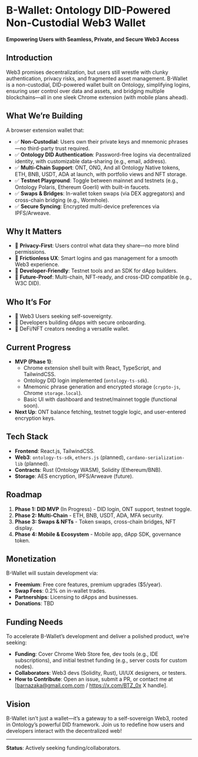 # B-Wallet: Ontology DID-Powered Non-Custodial Web3 Wallet

**Empowering Users with Seamless, Private, and Secure Web3 Access**

## Introduction
Web3 promises decentralization, but users still wrestle with clunky authentication, privacy risks, and fragmented asset management. B-Wallet is a non-custodial, DID-powered wallet built on Ontology, simplifying logins, ensuring user control over data and assets, and bridging multiple blockchains—all in one sleek Chrome extension (with mobile plans ahead).

## What We’re Building
A browser extension wallet that:
- ✅ **Non-Custodial**: Users own their private keys and mnemonic phrases—no third-party trust required.
- ✅ **Ontology DID Authentication**: Password-free logins via decentralized identity, with customizable data-sharing (e.g., email, address).
- ✅ **Multi-Chain Support**: ONT, ONG, And all Ontology Native tokens, ETH, BNB, USDT, ADA at launch, with portfolio views and NFT storage.
- ✅ **Testnet Playground**: Toggle between mainnet and testnets (e.g., Ontology Polaris, Ethereum Goerli) with built-in faucets.
- ✅ **Swaps & Bridges**: In-wallet token swaps (via DEX aggregators) and cross-chain bridging (e.g., Wormhole).
- ✅ **Secure Syncing**: Encrypted multi-device preferences via IPFS/Arweave.

## Why It Matters
- 🔹 **Privacy-First**: Users control what data they share—no more blind permissions.
- 🔹 **Frictionless UX**: Smart logins and gas management for a smooth Web3 experience.
- 🔹 **Developer-Friendly**: Testnet tools and an SDK for dApp builders.
- 🔹 **Future-Proof**: Multi-chain, NFT-ready, and cross-DID compatible (e.g., W3C DID).

## Who It’s For
- 🚀 Web3 Users seeking self-sovereignty.
- 🚀 Developers building dApps with secure onboarding.
- 🚀 DeFi/NFT creators needing a versatile wallet.

## Current Progress
- **MVP (Phase 1)**:
  - Chrome extension shell built with React, TypeScript, and TailwindCSS.
  - Ontology DID login implemented (`ontology-ts-sdk`).
  - Mnemonic phrase generation and encrypted storage (`crypto-js`, Chrome `storage.local`).
  - Basic UI with dashboard and testnet/mainnet toggle (functional soon).
- **Next Up**: ONT balance fetching, testnet toggle logic, and user-entered encryption keys.

## Tech Stack
- **Frontend**: React.js, TailwindCSS.
- **Web3**: `ontology-ts-sdk`, `ethers.js` (planned), `cardano-serialization-lib` (planned).
- **Contracts**: Rust (Ontology WASM), Solidity (Ethereum/BNB).
- **Storage**: AES encryption, IPFS/Arweave (future).

## Roadmap
1. **Phase 1: DID MVP** (In Progress) - DID login, ONT support, testnet toggle.
2. **Phase 2: Multi-Chain** - ETH, BNB, USDT, ADA, MFA security.
3. **Phase 3: Swaps & NFTs** - Token swaps, cross-chain bridges, NFT display.
4. **Phase 4: Mobile & Ecosystem** - Mobile app, dApp SDK, governance token.

## Monetization
B-Wallet will sustain development via:
- **Freemium**: Free core features, premium upgrades ($5/year).
- **Swap Fees**: 0.2% on in-wallet trades.
- **Partnerships**: Licensing to dApps and businesses.
- **Donations**: TBD

## Funding Needs
To accelerate B-Wallet’s development and deliver a polished product, we’re seeking:
- **Funding**: Cover Chrome Web Store fee, dev tools (e.g., IDE subscriptions), and initial testnet funding (e.g., server costs for custom nodes).
- **Collaborators**: Web3 devs (Solidity, Rust), UI/UX designers, or testers.
- **How to Contribute**: Open an issue, submit a PR, or contact me at [barnazaka@gmail.com.com / https://x.com/BTZ_0x X handle].

## Vision
B-Wallet isn’t just a wallet—it’s a gateway to a self-sovereign Web3, rooted in Ontology’s powerful DID framework. Join us to redefine how users and developers interact with the decentralized web!

---

**Status**: Actively seeking funding/collaborators.
